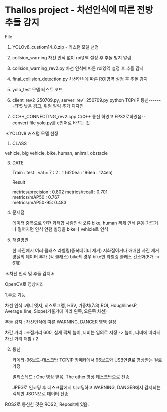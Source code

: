 # Thallos project - 차선인식에 따른 전방 추돌 감지 

File 
1. YOLOv8_custiom14_8.zip - 커스텀 모델 선정 

2. collsion_warning
   차선 인식 없이 roi영역 설정 후 추돌 방지 알림

3. collsion_warning_rev2.py
   차선 인식에 따른 roi영역 설정 후 추돌 감지

4. final_collision_detection.py
   차선인식에 따른 ROI영역 설정 후 추돌 감지

6. yolo_test
  모델 테스트 코드

7. client_rev2_250709.py, server_rev1_250709.py
   python TCP/IP 통신-------FPS 낮음
   경고, 위험 알림 추가 디자인
8. CC++_CONNECTING_rev2.cpp
   C/C++ 통신 하였고 
   FP32로하였음-- convert file yolo.py를 c언어로 바꾸는 것 

＊YOLOv8 커스텀 모델 선정

1. CLASS
   
vehicle, big vehicle, bike, human, animal, obstacle

3. DATE
   
   Train : test : val = 7 : 2 : 1
   (620ea : 196ea : 124ea)

   Result

    metrics/precision : 0.802
    metrics/recall : 0.701  
    metrics/mAP50  : 0.767  
    metrics/mAP50-95: 0.483

5. 문제점
   
   데이터 중복으로 인한 과적합
   사람인식 오류
   bike, human 객체 인식 혼동
   가깝거나 멀어지면 인식 안됌
   빌딩을 bike나 vehicle로 인식

7. 해결방안
   
   한 사진에서 여러 클래스 라벨링(중복데이터 제거)
   저화질이거나 애매한 사진 제거 
   양질의 데이터 추가 (각 클래스)
   bike의 경우 bike만 라벨링
   클래스 간소화(8개 -> 6개)


＊차선 인식 및 추돌 감지＊

OpenCV로 영상처리

1.주요 기능

차선 인식
:캐니 엣지, 히스토그램, HSV, 가중치(7:3),ROI, HoughlinesP, Average_line, Slope(기울기에 따라 왼쪽, 오른쪽 차선)

추돌 감지
: 차선인식에 따른 WARNING, DANGER 영역 설정 

차간 거리
: 초점거리 600, 실제 객체 높이, 너비는 임의로 지정 -> 높이, 너비에 따라서 차간 거리 더함 / 2

2. 통신
   
   카메라-96보드-데스크탑
   TCP/IP
   카메라에서 96보드와 USB연결로 영상받는 걸로 가정
   
   멀티스레드 : One 영상 받음, The other 영상 데스크탑으로 전송

   JPEG로 인코딩 후 데스크탑에서 디코딩하고 WARNING, DANGER에서 감지되는 객체만 JSON으로 데이터 전송

ROS2로 통신한 것은 ROS2_ Reposit에 있음.
